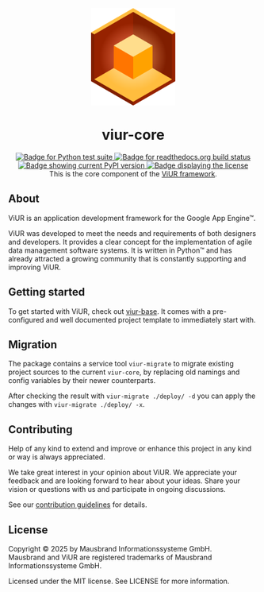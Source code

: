 <div align="center">
    <img src="https://github.com/viur-framework/viur-artwork/raw/main/icons/icon-core.svg" height="196" alt="A hexagonal logo of the viur-core" title="viur-core">
    <h1>viur-core</h1>
    <a href="https://github.com/viur-framework/viur-core/actions/workflows/python-test.yaml">
        <img src="https://github.com/viur-framework/viur-core/actions/workflows/python-test.yaml/badge.svg" alt="Badge for Python test suite" title="Python test suite">
    </a>
    <a href="https://core.docs.viur.dev/en/main/">
        <img src="https://readthedocs.org/projects/viur-core/badge/?version=main" alt="Badge for readthedocs.org build status" title="readthedocs.org/viur-core">
    </a>
    <a href="https://pypi.org/project/viur-core/">
        <img alt="Badge showing current PyPI version" title="PyPI" src="https://img.shields.io/pypi/v/viur-core">
    </a>
    <a href="https://github.com/viur-framework/viur-core/blob/main/LICENSE">
        <img src="https://img.shields.io/github/license/viur-framework/viur-core" alt="Badge displaying the license" title="License badge">
    </a>
    <br>
    This is the core component of the <a href="https://www.viur.dev">ViUR framework</a>.
</div>

## About

ViUR is an application development framework for the Google App Engine™.

ViUR was developed to meet the needs and requirements of both designers and developers. It provides a clear concept for the implementation of agile data management software systems. It is written in Python™ and has already attracted a growing community that is constantly supporting and improving ViUR.

## Getting started

To get started with ViUR, check out [viur-base](https://github.com/viur-framework/viur-base). It comes with a pre-configured and well documented project template to immediately start with.

## Migration

The package contains a service tool `viur-migrate` to migrate existing project sources to the current `viur-core`, by replacing old namings and config variables by their newer counterparts.

After checking the result with `viur-migrate ./deploy/ -d` you can apply the changes with `viur-migrate ./deploy/ -x`.

## Contributing

Help of any kind to extend and improve or enhance this project in any kind or way is always appreciated.

We take great interest in your opinion about ViUR. We appreciate your feedback and are looking forward to hear about your ideas. Share your vision or questions with us and participate in ongoing discussions.

See our [contribution guidelines](CONTRIBUTING.md) for details.

## License

Copyright © 2025 by Mausbrand Informationssysteme GmbH.<br>
Mausbrand and ViUR are registered trademarks of Mausbrand Informationssysteme GmbH.

Licensed under the MIT license. See LICENSE for more information.
